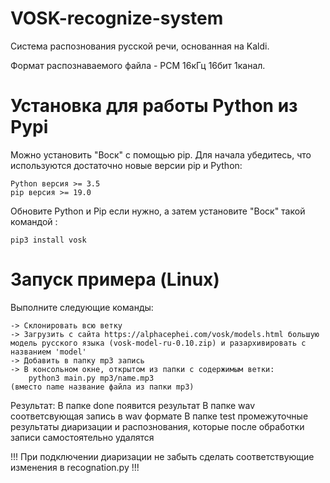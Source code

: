 # VOSK-recognize-system
Система распознования русской речи, основанная на Kaldi.

Формат распознаваемого файла - PCM 16кГц 16бит 1канал.

# Установка для работы Python из Pypi
Можно установить "Воск" с помощью pip. 
Для начала убедитесь, что используются достаточно новые версии pip и Python:

    Python версия >= 3.5
    pip версия >= 19.0

Обновите Python и Pip если нужно, а затем установите "Воск" такой командой :

    pip3 install vosk 

# Запуск примера (Linux) 

Выполните следующие команды:

	-> Склонировать всю ветку
	-> Загрузить с сайта https://alphacephei.com/vosk/models.html большую модель русского языка (vosk-model-ru-0.10.zip) и разархивировать с названием 'model'
	-> Добавить в папку mp3 запись
	-> В консольном окне, открытом из папки с содержимым ветки:
		python3 main.py mp3/name.mp3
	(вместо name название файла из папки mp3)
	
Результат:
В папке done появится результат
В папке wav соответсвующая запись в wav формате
В папке test промежуточные результаты диаризации и распознования, которые после обработки записи самостоятельно удалятся


!!!
При подключении диаризации не забыть сделать соответствующие изменения в recognation.py
!!!
